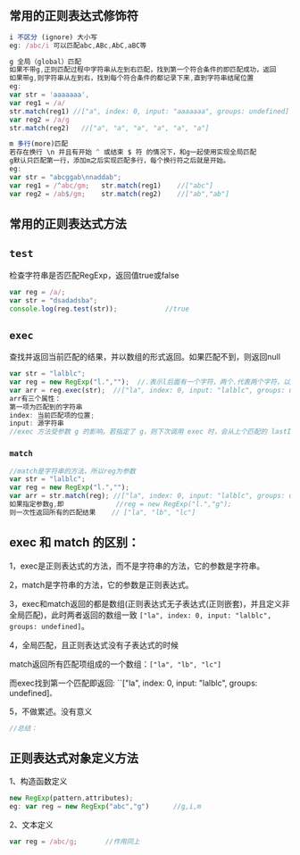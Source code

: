 ## 常用的正则表达式修饰符

```javascript
i 不区分 (ignore) 大小写
eg: /abc/i 可以匹配abc,ABc,AbC,aBC等
```

```javascript
g 全局（global）匹配
如果不带g,正则匹配过程中字符串从左到右匹配，找到第一个符合条件的即匹配成功，返回
如果带g,则字符串从左到右，找到每个符合条件的都记录下来,直到字符串结尾位置
eg: 
var str = 'aaaaaaa',
var reg1 = /a/     
str.match(reg1) //["a", index: 0, input: "aaaaaaa", groups: undefined]
var reg2 = /a/g
str.match(reg2)   //["a", "a", "a", "a", "a", "a"]
```

```javascript
m 多行(more)匹配
若存在换行 \n 并且有开始 ^ 或结束 $ 符 的情况下，和g一起使用实现全局匹配
g默认只匹配第一行，添加m之后实现匹配多行，每个换行符之后就是开始。
eg:
var str = "abcggab\nnaddab";
var reg1 = /^abc/gm;   str.match(reg1)    //["abc"]
var reg2 = /ab$/gm;    str.match(reg2)    //["ab","ab"]
```





## 常用的正则表达式方法

## `test`

检查字符串是否匹配RegExp，返回值true或false

```javascript
var reg = /a/;
var str = "dsadadsba";
console.log(reg.test(str));            //true
```

## `exec`

查找并返回当前匹配的结果，并以数组的形式返回。如果匹配不到，则返回null

```javascript
var str = "lalblc";
var reg = new RegExp("l.","");  //.表示l后面有一个字符，两个.代表两个字符，以此类推
var arr = reg.exec(str);  //["la", index: 0, input: "lalblc", groups: undefined]
arr有三个属性：
第一项为匹配到的字符串
index: 当前匹配项的位置;
input: 源字符串
//exec 方法受参数 g 的影响。若指定了 g，则下次调用 exec 时，会从上个匹配的 lastIndex 开始查找,但仍每次返回一个匹配项,exec是RegExp的方法,所以str为参数
```

### `match`

```javascript
//match是字符串的方法，所以reg为参数
var str = "lalblc";
var reg = new RegExp("l.","");
var arr = str.match(reg); //["la", index: 0, input: "lalblc", groups: undefined]
如果指定参数g,即             //reg = new RegExp("l.","g");
则一次性返回所有的匹配结果    // ["la", "lb", "lc"]
```

 ## exec 和 match 的区别：

1，exec是正则表达式的方法，而不是字符串的方法，它的参数是字符串。

2，match是字符串的方法，它的参数是正则表达式。

3，exec和match返回的都是数组(正则表达式无子表达式(正则嵌套)，并且定义非全局匹配)，此时两者返回的数组一致 `["la", index: 0, input: "lalblc", groups: undefined]`。

4，全局匹配，且正则表达式没有子表达式的时候

match返回所有匹配项组成的一个数组：`["la", "lb", "lc"]`

而exec找到第一个匹配即返回: ``["la", index: 0, input: "lalblc", groups: undefined]`。`

5，不做累述。没有意义

```javascript
//总结：
```



## 正则表达式对象定义方法

1、构造函数定义

```javascript
new RegExp(pattern,attributes);
eg: var reg = new RegExp("abc","g")      //g,i,m
```

2、文本定义

```javascript
var reg = /abc/g;       //作用同上
```

​	